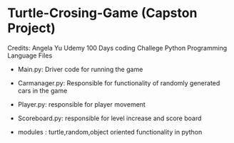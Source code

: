 # Turtle-Crosing-Game (Capston Project)
Credits: Angela Yu Udemy 100 Days coding Challege Python Programming Language
Files 
* Main.py: Driver code for running the game
* Carmanager.py: Responsible for functionality of randomly generated cars in the game
* Player.py: responsible for player movement 
* Scoreboard.py: responsible for level increase and score board
 
* modules : turtle,random,object oriented functionality in python
